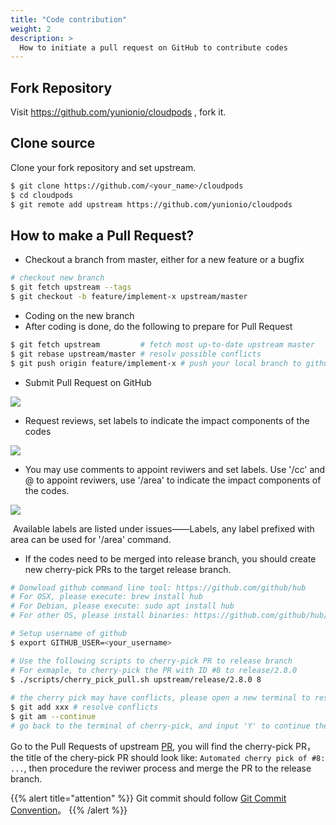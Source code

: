 ```yaml
---
title: "Code contribution"
weight: 2
description: >
  How to initiate a pull request on GitHub to contribute codes
---
```


## Fork Repository

Visit https://github.com/yunionio/cloudpods , fork it.

## Clone source 

Clone your fork repository and set upstream.

```bash
$ git clone https://github.com/<your_name>/cloudpods
$ cd cloudpods
$ git remote add upstream https://github.com/yunionio/cloudpods
```

## How to make a Pull Request?

- Checkout a branch from master, either for a new feature or a bugfix

```bash
# checkout new branch
$ git fetch upstream --tags
$ git checkout -b feature/implement-x upstream/master
```

- Coding on the new branch
- After coding is done, do the following to prepare for Pull Request

```bash
$ git fetch upstream         # fetch most up-to-date upstream master
$ git rebase upstream/master # resolv possible conflicts
$ git push origin feature/implement-x # push your local branch to github
```

- Submit Pull Request on GitHub

![](../images/submitPR.png)

- Request reviews, set labels to indicate the impact components of the codes

![](../images/reviewer_label.png)

- You may use comments to appoint reviwers and set labels. Use '/cc' and @<userid> to appoint reviwers, use '/area' to indicate the impact components of the codes.

![](../images/robot_review_label.png)

​	Available labels are listed under issues——Labels, any label prefixed with area can be used for '/area' command.

- If the codes need to be merged into release branch, you should create new cherry-pick PRs to the target release branch.

```bash
# Donwload github command line tool: https://github.com/github/hub
# For OSX, please execute: brew install hub
# For Debian, please execute: sudo apt install hub
# For other OS, please install binaries: https://github.com/github/hub/releases

# Setup username of github
$ export GITHUB_USER=<your_username>

# Use the following scripts to cherry-pick PR to release branch
# For exmaple, to cherry-pick the PR with ID #8 to release/2.8.0
$ ./scripts/cherry_pick_pull.sh upstream/release/2.8.0 8
 
# the cherry pick may have conflicts, please open a new terminal to resolve the conflicts, then input 'Y' to continue the cherry-pick process
$ git add xxx # resolve conflicts
$ git am --continue
# go back to the terminal of cherry-pick, and input 'Y' to continue the cherry-pick process
```

Go to the Pull Requests of upstream [PR](https://github.com/yunionio/yunioncloud/pulls), you will find the cherry-pick PR，the title of the chery-pick PR should look like: `Automated cherry pick of #8: ...`, then procedure the reviwer process and merge the PR to the release branch.


{{% alert title="attention" %}}
Git commit should follow [Git Commit Convention](../git-convention)。
{{% /alert %}}
